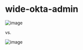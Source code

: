 # wide-okta-admin

![image](https://user-images.githubusercontent.com/3487168/201717839-687cc08d-877f-4c8f-b042-d9fc4fed8f88.png)

vs.

![image](https://user-images.githubusercontent.com/3487168/201717881-3d2c0020-cb3a-448f-beaf-c13d06901a45.png)
